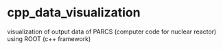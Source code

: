 # cpp_data_visualization
visualization of output data of PARCS (computer code for nuclear reactor) using ROOT (c++ framework)
